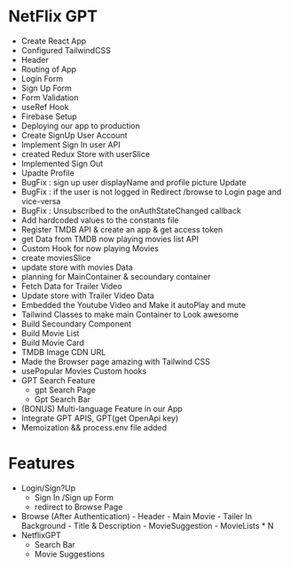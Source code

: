 # NetFlix GPT

- Create React App
- Configured TailwindCSS
- Header
- Routing of App
- Login Form 
- Sign Up Form
- Form Validation
- useRef Hook
- Firebase Setup
- Deploying our app to production
- Create SignUp User Account
- Implement Sign In user API
- created Redux Store with userSlice
- Implemented Sign Out
- Upadte Profile 
- BugFix : sign up user displayName and profile picture Update
- BugFix : if the user is not logged in Redirect /browse to Login page and vice-versa
- BugFix : Unsubscribed to the onAuthStateChanged callback
- Add hardcoded values to the constants file
- Register TMDB API & create an app & get access token 
- get Data from TMDB now playing movies list API
- Custom Hook for now playing Movies 
- create moviesSlice
- update store with movies Data
- planning for MainContainer & secoundary container
- Fetch Data for Trailer Video
- Update store with Trailer Video Data
- Embedded the Youtube Video and Make it autoPlay and mute
- Tailwind Classes to make main Container to Look awesome 
- Build Secoundary Component
- Build Movie List 
- Build Movie Card
- TMDB Image CDN URL
- Made the Browser page amazing with Tailwind CSS
- usePopular Movies Custom hooks
- GPT Search Feature
   - gpt Search Page
   - Gpt Search Bar
- (BONUS) Multi-language Feature in our App 
- Integrate GPT APIS, GPT(get OpenApi key)
- Memoization && process.env file added


# Features
- Login/Sign?Up
   - Sign In /Sign up Form
   - redirect to Browse Page
- Browse (After Authentication)
      - Header
      - Main Movie
          - Tailer In Background
          - Title & Description
          - MovieSuggestion
             - MovieLists * N
- NetflixGPT
     - Search Bar
     - Movie Suggestions
